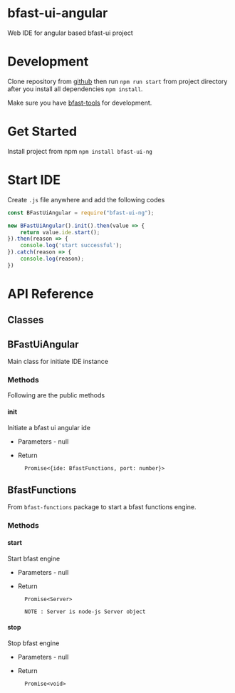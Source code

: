# bfast-ui-angular

Web IDE for angular based bfast-ui project

# Development

Clone repository from [github](https://github.com/fahamutech/bfast-ui-angular) then run `npm run start` from project
directory after you install all dependencies `npm install`.

Make sure you have [bfast-tools](https://github.com/fahamutech/bfast-tools) for development.

# Get Started

Install project from npm `npm install bfast-ui-ng`

# Start IDE

Create `.js` file anywhere and add the following codes

```javascript
const BFastUiAngular = require("bfast-ui-ng");

new BFastUiAngular().init().then(value => {
    return value.ide.start();
}).then(reason => {
    console.log('start successful');
}).catch(reason => {
    console.log(reason);
})

```

# API Reference

## Classes

## BFastUiAngular

Main class for initiate IDE instance

### Methods

Following are the public methods

#### init

Initiate a bfast ui angular ide

* Parameters - null

* Return

        Promise<{ide: BfastFunctions, port: number}>

## BfastFunctions

From `bfast-functions` package to start a bfast functions engine.

### Methods

#### start

Start bfast engine

* Parameters - null

* Return

        Promise<Server>

        NOTE : Server is node-js Server object

#### stop

Stop bfast engine

* Parameters - null

* Return

        Promise<void>

